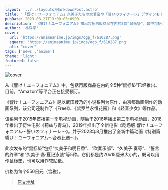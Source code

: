 ```yaml
---
layout: '../../layouts/MarkdownPost.astro'
title: '「響け！ユーフォニアム」久美子たちの水着姿や「誓いのフィナーレ」デザインも！ “マウスパッド”再販含めた5種登場'
pubDate: 2023-08-27T13:00:03+0900
description: '《響け！ユーフォニアム》推出包括再販商品在内的5款“鼠标垫”，其中包括久美子、奏、夏记的泳装款式。目前在“Amazon”等平台接受预订。'
author: '林洋平'
cover:
  url: 'https://animeanime.jp/imgs/ogp_f/610287.png'
  square: 'https://animeanime.jp/imgs/ogp_f/610287.png'
  alt: "cover"
tags: ['news','anime']
theme: 'light'
featured: false
---
```

![cover](https://animeanime.jp/imgs/ogp_f/610287.png)

从《響け！ユーフォニアム》中，包括再版商品在内的全5种“鼠标垫”已经推出。目前，“Amazon”等平台正在接受预订。

《響け！ユーフォニアム》是以武田綾乃的小说系列为原作，由京都动画制作的动画系列，该公司还制作了《Free!》、《紫罗兰永恒花园》和《轻音少女》等作品。

该系列于2015年首播第一季电视动画，随后于2016年播出第二季电视动画，2018年推出了衍生电影《莉兹与青鸟》，2019年推出了全新电影《剧场版 響け！ユーフォニアム～誓いのフィナーレ～》。并于2023年8月推出了全新中篇动画《特别篇 響け！ユーフォニアム～合奏比赛～》。

此次发布的“鼠标垫”包括“久美子和明日香”、“吹奏乐部”、“久美子·奏等”、“誓言的终章”和“久美子·奏·夏记泳装”等5种。它们都是约20x15厘米大小的，既可以用作鼠标垫，也可以用作软贴纸。

价格为每个550日元（含税）。

>[原文地址](https://animeanime.jp/article/2023/08/27/79542.html)  